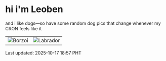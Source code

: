 # hi i'm Leoben

and i like dogs—so have some random dog pics that change whenever my CRON feels like it

|  |  |
|--------|----------|
| ![Borzoi](https://random-dog-vercel.vercel.app/api/random-borzoi?v=1760698638) | ![Labrador](https://random-dog-vercel.vercel.app/api/random-labrador?v=1760698638) |

Last updated: 2025-10-17 18:57 PHT
